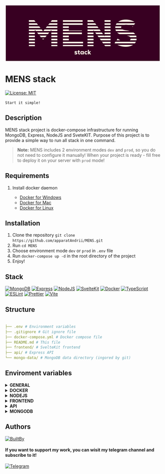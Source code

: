 <p align="center"><img src="mens-logo.png" /></p>

# MENS stack

[![License: MIT][MIT]](https://opensource.org/licenses/MIT)


`Start it simple!`

## Description

MENS stack project is docker-compose infrastructure for running MongoDB, Express, NodeJS and SveteKIT. Purpose of this project is to provide a simple way to run all stack in one command.

> **Note:**
> MENS includes 2 environment modes `dev` and `prod`, so you do not need to configure it manually! When your project is ready - fill free to deploy it on your server with `prod` mode!

## Requirements

1. Install docker daemon

    + [Docker for Windows](https://docs.docker.com/docker-for-windows/install/)
    + [Docker for Mac](https://docs.docker.com/docker-for-mac/install/)
    + [Docker for Linux](https://docs.docker.com/engine/install/)

## Installation

1. Clone the repository `git clone https://github.com/apparatAndrii/MENS.git`
2. Run `cd MENS`
3. Choose environment mode `dev` or `prod` in `.env` file
4. Run `docker-compose up -d` in the root directory of the project
5. Enjoy!

## Stack

[![MongoDB]](https://www.mongodb.com/)
[![Express]](https://expressjs.com/)
[![NodeJS]](https://nodejs.org/en/)
[![SvelteKit]](https://kit.svelte.dev/)
[![Docker]](https://www.docker.com/)
[![TypeScript]](https://www.typescriptlang.org/)
[![ESLint]](https://eslint.org/)
[![Prettier]](https://prettier.io/)
[![Vite]](https://vitejs.dev/)

## Structure

```yaml

├── .env # Environment variables
├── .gitignore # Git ignore file
├── docker-compose.yml # Docker compose file
├── README.md # This file
├── frontend/ # SvelteKit frontend
├── api/ # Express API
└── mongo-data/ # MongoDB data directory (ingored by git)

```

## Enviroment variables

<details>

<summary><strong>GENERAL</strong></summary><br>

> **`ENVIRONMENT`** `Environment` *'dev' or 'prod'*

</details>

<details>

<summary><strong>DOCKER</strong></summary><br>

> **`DOCKER_COMPOSE_VERSION`** `Docker compose version` *'default: 3.8'*

</details>

<details>

<summary><strong>NODEJS</strong></summary><br>

> **`NODE_VERSION`** `NodeJS version` *'default: 18'*

</details>

<details>

<summary><strong>FRONTEND</strong></summary><br>

> **`FRONTEND_PORT`** `Frontend port` *'default: 80'*

</details>

<details>

<summary><strong>API</strong></summary><br>

> **`API_PORT`** `API port` *'default: 3000'*

</details>

<details>

<summary><strong>MONGODB</strong></summary><br>

> **`MONGO_PORT`** `MongoDB port` *'default: 27017'*
>
> **`MONGO_USERNAME`** `MongoDB username` *'default: admin'*
>
> **`MONGO_PASSWORD`** `MongoDB password` *'default: admin'*
>
> **`MONGO_DATABASE`** `MongoDB database` *'default: test'*

</details>

## Authors

[![BuiltBy]](https://github.com/apparatAndrii)

#### If you want to support my work, you can wisit my telegram channel and subscribe to it!

[![Telegram]](https://t.me/npm_run_boost)

[BuiltBy]: https://img.shields.io/badge/Developed%20by-Andrii%20Afanasiev-black?style=for-the-badge&logo=github&logoColor=FFF7E9&color=0A0A0A
[Telegram]: https://img.shields.io/badge/Telegram-npm%20run%20boost-FFF7E9?style=for-the-badge&logo=telegram&logoColor=FFF7E9&color=0A0A0A
[MIT]: https://img.shields.io/badge/License-MIT-FFF7E9.svg?style=for-the-badge

[MongoDB]: https://img.shields.io/badge/MongoDB-black.svg?style=for-the-badge&logo=mongodb
[Express]: https://img.shields.io/badge/Express-black.svg?style=for-the-badge&logo=express
[NodeJS]: https://img.shields.io/badge/NodeJS-black.svg?style=for-the-badge&logo=node.js
[SvelteKit]: https://img.shields.io/badge/SvelteKit-black.svg?style=for-the-badge&logo=svelte
[Docker]: https://img.shields.io/badge/Docker-black.svg?style=for-the-badge&logo=docker
[TypeScript]: https://img.shields.io/badge/TypeScript-black.svg?style=for-the-badge&logo=typescript
[ESLint]: https://img.shields.io/badge/ESLint-black.svg?style=for-the-badge&logo=eslint
[Prettier]: https://img.shields.io/badge/Prettier-black.svg?style=for-the-badge&logo=prettier
[Vite]: https://img.shields.io/badge/Vite-black.svg?style=for-the-badge&logo=vite
